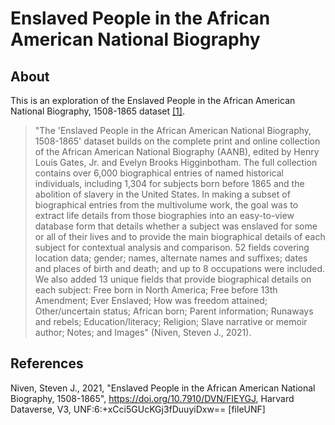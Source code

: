 # Enslaved People in the African American National Biography

## About  
This is an exploration of the Enslaved People in the African American National Biography, 1508-1865 dataset 
[[1]](https://dataverse.harvard.edu/dataset.xhtml?persistentId=doi:10.7910/DVN/FIEYGJ).



> "The 'Enslaved People in the African American National Biography, 1508-1865' dataset builds on the complete print and 
> online collection of the African American National Biography (AANB), edited by Henry Louis Gates, Jr. and Evelyn 
> Brooks Higginbotham. The full collection contains over 6,000 biographical entries of named historical individuals, 
> including 1,304 for subjects born before 1865 and the abolition of slavery in the United States. In making a subset 
> of biographical entries from the multivolume work, the goal was to extract life details from those biographies into 
> an easy-to-view database form that details whether a subject was enslaved for some or all of their lives and to 
> provide the main biographical details of each subject for contextual analysis and comparison. 52 fields covering 
> location data; gender; names, alternate names and suffixes; dates and places of birth and death; and up to 8 
> occupations were included. We also added 13 unique fields that provide biographical details on each subject: 
> Free born in North America; Free before 13th Amendment; Ever Enslaved; How was freedom attained; Other/uncertain 
> status; African born; Parent information; Runaways and rebels; Education/literacy; Religion; Slave narrative or 
> memoir author; Notes; and Images" (Niven, Steven J., 2021).


## References  
Niven, Steven J., 2021, "Enslaved People in the African American National Biography, 1508-1865", 
https://doi.org/10.7910/DVN/FIEYGJ, Harvard Dataverse, V3, UNF:6:+xCci5GUcKGj3fDuuyiDxw== [fileUNF]


